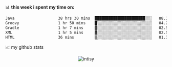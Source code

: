 📊 **this week i spent my time on:**
<!--START_SECTION:waka-->

```txt
Java                   38 hrs 30 mins  ██████████████████████░░░   88.31 %
Groovy                 1 hr 50 mins    █░░░░░░░░░░░░░░░░░░░░░░░░   04.22 %
Gradle                 1 hr 7 mins     ▓░░░░░░░░░░░░░░░░░░░░░░░░   02.57 %
XML                    1 hr 5 mins     ▓░░░░░░░░░░░░░░░░░░░░░░░░   02.51 %
HTML                   36 mins         ▒░░░░░░░░░░░░░░░░░░░░░░░░   01.38 %
```

<!--END_SECTION:waka-->


📈 my github stats

<p align="center"> <img src="https://github-readme-stats.vercel.app/api?username=intisy&show_icons=true&theme=gotham" alt="intisy" />





